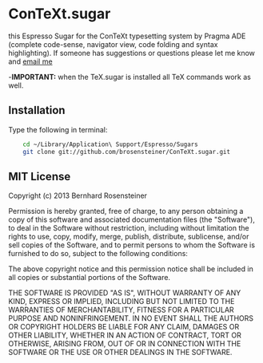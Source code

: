# ConTeXt.sugar

this Espresso Sugar for the ConTeXt typesetting system by Pragma ADE (complete code-sense, navigator view, code folding and syntax highlighting). If someone has suggestions or questions please let me know and [email me](mailto:brosensteiner@gmail.com)

-**IMPORTANT:** when the TeX.sugar is installed all TeX commands work as well.


## Installation

Type the following in terminal:

```bash
    cd ~/Library/Application\ Support/Espresso/Sugars
    git clone git://github.com/brosensteiner/ConTeXt.sugar.git
```

## MIT License

Copyright (c) 2013 Bernhard Rosensteiner

Permission is hereby granted, free of charge, to any person obtaining a copy of this software and associated documentation files (the "Software"), to deal in the Software without restriction, including without limitation the rights to use, copy, modify, merge, publish, distribute, sublicense, and/or sell copies of the Software, and to permit persons to whom the Software is furnished to do so, subject to the following conditions:

The above copyright notice and this permission notice shall be included in all copies or substantial portions of the Software.

THE SOFTWARE IS PROVIDED "AS IS", WITHOUT WARRANTY OF ANY KIND, EXPRESS OR IMPLIED, INCLUDING BUT NOT LIMITED TO THE WARRANTIES OF MERCHANTABILITY, FITNESS FOR A PARTICULAR PURPOSE AND NONINFRINGEMENT. IN NO EVENT SHALL THE AUTHORS OR COPYRIGHT HOLDERS BE LIABLE FOR ANY CLAIM, DAMAGES OR OTHER LIABILITY, WHETHER IN AN ACTION OF CONTRACT, TORT OR OTHERWISE, ARISING FROM, OUT OF OR IN CONNECTION WITH THE SOFTWARE OR THE USE OR OTHER DEALINGS IN THE SOFTWARE.


